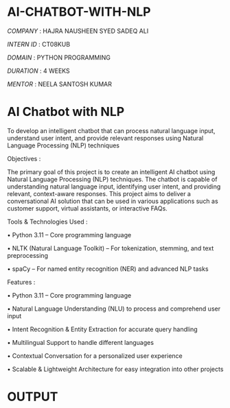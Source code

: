 # AI-CHATBOT-WITH-NLP

*COMPANY* : HAJRA NAUSHEEN SYED SADEQ ALI

*INTERN ID* : CT08KUB

*DOMAIN* : PYTHON PROGRAMMING

*DURATION* : 4 WEEKS

*MENTOR* : NEELA SANTOSH KUMAR

# AI Chatbot with NLP

   To develop an intelligent chatbot that can process natural language input, understand user intent, and provide relevant responses using Natural Language Processing (NLP) techniques
   
Objectives :

 The primary goal of this project is to create an intelligent AI chatbot using Natural Language Processing (NLP) techniques. The chatbot is capable of understanding natural language input, identifying user intent, and providing relevant, context-aware responses. This project aims to deliver a conversational AI solution that can be used in various applications such as customer support, virtual assistants, or interactive FAQs.

Tools & Technologies Used :

   •  Python 3.11 – Core programming language
   
   •  NLTK (Natural Language Toolkit) – For tokenization, stemming, and text preprocessing
   
   •  spaCy – For named entity recognition (NER) and advanced NLP tasks

Features :

   •  Python 3.11 – Core programming language
   
   •  Natural Language Understanding (NLU) to process and comprehend user input
   
   •  Intent Recognition & Entity Extraction for accurate query handling
   
   •  Multilingual Support to handle different languages
   
   •  Contextual Conversation for a personalized user experience
   
   •  Scalable & Lightweight Architecture for easy integration into other projects

# OUTPUT

<!-- Failed to upload "AI_CHATBOT.PY - TASK 3 - Visual Studio Code 2025-02-12 02-42-03.mp4" -->

